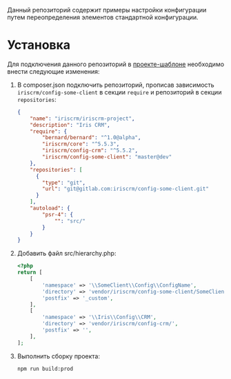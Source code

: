 Данный репозиторий содержит примеры настройки конфигурации путем переопределения элементов стандартной конфигурации.

# Установка

Для подключения данного репозиторий в [проекте-шаблоне](https://github.com/IrisCRM/iriscrm-project) необходимо внести следующие изменения:
1. В composer.json подключить репозиторий, прописав зависимость `iriscrm/config-some-client` в секции `require` и репозиторий в секции `repositories`:
    ```json
    {
        "name": "iriscrm/iriscrm-project",
        "description": "Iris CRM",
        "require": {
            "bernard/bernard": "^1.0@alpha",
            "iriscrm/core": "^5.5.3",
            "iriscrm/config-crm": "^5.5.2",
            "iriscrm/config-some-client": "master@dev"
        },
        "repositories": [
          {
            "type": "git",
            "url": "git@gitlab.com:iriscrm/config-some-client.git"
          }
        ],
        "autoload": {
            "psr-4": {
                "": "src/"
            }
        }
    }
    ```
1. Добавить файл src/hierarchy.php:
    ```php
    <?php
    return [
        [
            'namespace' => '\\SomeClient\\Config\\ConfigName',
            'directory' => 'vendor/iriscrm/config-some-client/SomeClient/Config/ConfigName/',
            'postfix' => '_custom',
        ],
        [
            'namespace' => '\\Iris\\Config\\CRM',
            'directory' => 'vendor/iriscrm/config-crm/',
            'postfix' => '',
        ],
    ];
    ```
1. Выполнить сборку проекта:
    ```bash
    npm run build:prod
    ```
